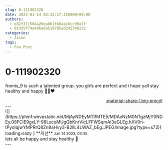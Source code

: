 ```yaml
---
slug: 0-111902320
date: 2023-01-14 03:33:17.256000+09:00
authors:
  - e82f37c504a20ea061fb8aa16cc99a7f
  - 01435f74a49ba8a519705ad242348232
categories:
  - Jisun
tags:
  - Fan Post
---
```


# 0-111902320

<div class="post-container" markdown="1">
<div class="content-container md-sidebar__scrollwrap" markdown="1">

fromis_9 is such a talented group. you girls are perfect and i hope yall stay healthy and happy 🫶🏼❤️

</div>
</div>

<div style="text-align: right;" markdown="1">
<a href="https://weverse.io/fromis9/fanpost/0-111902320" style="text-align: right;">:material-share:{.big-emoji}</a>
</div>
---

<div class="comments-container md-sidebar__scrollwrap" markdown="1">
<div class="comment" markdown="1">
<div class='id-container' markdown="1">
![](https://phinf.wevpstatic.net/MjAyNDEyMTlfMTE5/MDAxNzM0NTgzMjY0NDEy.08FClE9gxLY-99LscoMUgQbKnrVicLFFWSqmAi3eGLEg.hXV0n-tPyoIqjwYMPRrQ8Zn9aHvy3-B2llL4LWAZ_bEg.JPEG/image.jpg?type=s72){ loading=lazy }
**<span class="artist">지선</span>** <small>Jan 14 2023, 03:35</small><br>
</div>
<div class='comment-body' markdown="1">
lets all be happy and stay healthy 🥴
</div>
</div>
</div>
---
